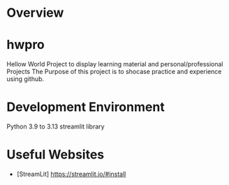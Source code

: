 # Overview
# hwpro
Hellow World Project to display learning material and personal/professional Projects
The Purpose of this project is to shocase practice and experience using github.

# Development Environment

Python 3.9 to 3.13
streamlit library

# Useful Websites

* [StreamLit] https://streamlit.io/#install
